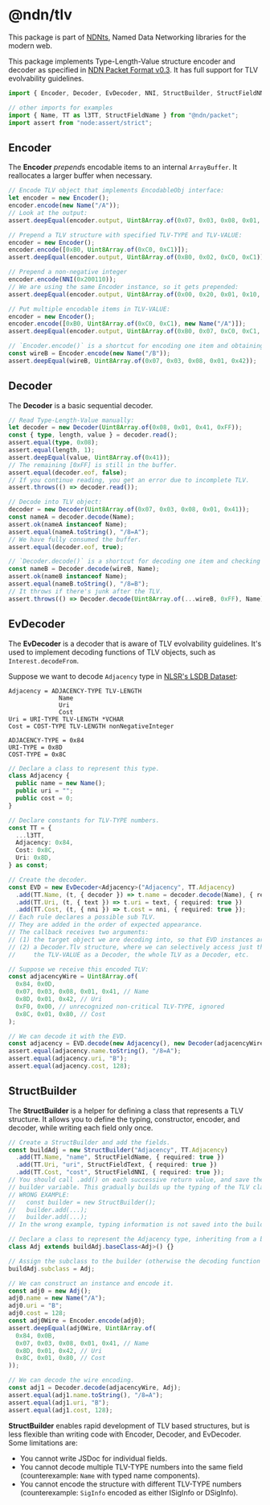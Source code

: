 # @ndn/tlv

This package is part of [NDNts](https://yoursunny.com/p/NDNts/), Named Data Networking libraries for the modern web.

This package implements Type-Length-Value structure encoder and decoder as specified in [NDN Packet Format v0.3](https://docs.named-data.net/NDN-packet-spec/0.3/tlv.html).
It has full support for TLV evolvability guidelines.

```ts
import { Encoder, Decoder, EvDecoder, NNI, StructBuilder, StructFieldNNI, StructFieldText } from "@ndn/tlv";

// other imports for examples
import { Name, TT as l3TT, StructFieldName } from "@ndn/packet";
import assert from "node:assert/strict";
```

## Encoder

The **Encoder** *prepend*s encodable items to an internal `ArrayBuffer`.
It reallocates a larger buffer when necessary.

```ts
// Encode TLV object that implements EncodableObj interface:
let encoder = new Encoder();
encoder.encode(new Name("/A"));
// Look at the output:
assert.deepEqual(encoder.output, Uint8Array.of(0x07, 0x03, 0x08, 0x01, 0x41));

// Prepend a TLV structure with specified TLV-TYPE and TLV-VALUE:
encoder = new Encoder();
encoder.encode([0xB0, Uint8Array.of(0xC0, 0xC1)]);
assert.deepEqual(encoder.output, Uint8Array.of(0xB0, 0x02, 0xC0, 0xC1));

// Prepend a non-negative integer
encoder.encode(NNI(0x200110));
// We are using the same Encoder instance, so it gets prepended:
assert.deepEqual(encoder.output, Uint8Array.of(0x00, 0x20, 0x01, 0x10, 0xB0, 0x02, 0xC0, 0xC1));

// Put multiple encodable items in TLV-VALUE:
encoder = new Encoder();
encoder.encode([0xB0, Uint8Array.of(0xC0, 0xC1), new Name("/A")]);
assert.deepEqual(encoder.output, Uint8Array.of(0xB0, 0x07, 0xC0, 0xC1, 0x07, 0x03, 0x08, 0x01, 0x41));

// `Encoder.encode()` is a shortcut for encoding one item and obtaining the output:
const wireB = Encoder.encode(new Name("/B"));
assert.deepEqual(wireB, Uint8Array.of(0x07, 0x03, 0x08, 0x01, 0x42));
```

## Decoder

The **Decoder** is a basic sequential decoder.

```ts
// Read Type-Length-Value manually:
let decoder = new Decoder(Uint8Array.of(0x08, 0x01, 0x41, 0xFF));
const { type, length, value } = decoder.read();
assert.equal(type, 0x08);
assert.equal(length, 1);
assert.deepEqual(value, Uint8Array.of(0x41));
// The remaining [0xFF] is still in the buffer.
assert.equal(decoder.eof, false);
// If you continue reading, you get an error due to incomplete TLV.
assert.throws(() => decoder.read());

// Decode into TLV object:
decoder = new Decoder(Uint8Array.of(0x07, 0x03, 0x08, 0x01, 0x41));
const nameA = decoder.decode(Name);
assert.ok(nameA instanceof Name);
assert.equal(nameA.toString(), "/8=A");
// We have fully consumed the buffer.
assert.equal(decoder.eof, true);

// `Decoder.decode()` is a shortcut for decoding one item and checking for EOF.
const nameB = Decoder.decode(wireB, Name);
assert.ok(nameB instanceof Name);
assert.equal(nameB.toString(), "/8=B");
// It throws if there's junk after the TLV.
assert.throws(() => Decoder.decode(Uint8Array.of(...wireB, 0xFF), Name));
```

## EvDecoder

The **EvDecoder** is a decoder that is aware of TLV evolvability guidelines.
It's used to implement decoding functions of TLV objects, such as `Interest.decodeFrom`.

Suppose we want to decode `Adjacency` type in [NLSR's LSDB Dataset](https://redmine.named-data.net/projects/nlsr/wiki/LSDB_DataSet/13):

```abnf
Adjacency = ADJACENCY-TYPE TLV-LENGTH
              Name
              Uri
              Cost
Uri = URI-TYPE TLV-LENGTH *VCHAR
Cost = COST-TYPE TLV-LENGTH nonNegativeInteger

ADJACENCY-TYPE = 0x84
URI-TYPE = 0x8D
COST-TYPE = 0x8C
```

```ts
// Declare a class to represent this type.
class Adjacency {
  public name = new Name();
  public uri = "";
  public cost = 0;
}

// Declare constants for TLV-TYPE numbers.
const TT = {
  ...l3TT,
  Adjacency: 0x84,
  Cost: 0x8C,
  Uri: 0x8D,
} as const;

// Create the decoder.
const EVD = new EvDecoder<Adjacency>("Adjacency", TT.Adjacency)
  .add(TT.Name, (t, { decoder }) => t.name = decoder.decode(Name), { required: true })
  .add(TT.Uri, (t, { text }) => t.uri = text, { required: true })
  .add(TT.Cost, (t, { nni }) => t.cost = nni, { required: true });
// Each rule declares a possible sub TLV.
// They are added in the order of expected appearance.
// The callback receives two arguments:
// (1) the target object we are decoding into, so that EVD instances are reusable;
// (2) a Decoder.Tlv structure, where we can selectively access just the TLV-VALUE, the whole TLV,
//     the TLV-VALUE as a Decoder, the whole TLV as a Decoder, etc.

// Suppose we receive this encoded TLV:
const adjacencyWire = Uint8Array.of(
  0x84, 0x0D,
  0x07, 0x03, 0x08, 0x01, 0x41, // Name
  0x8D, 0x01, 0x42, // Uri
  0xF0, 0x00, // unrecognized non-critical TLV-TYPE, ignored
  0x8C, 0x01, 0x80, // Cost
);

// We can decode it with the EVD.
const adjacency = EVD.decode(new Adjacency(), new Decoder(adjacencyWire));
assert.equal(adjacency.name.toString(), "/8=A");
assert.equal(adjacency.uri, "B");
assert.equal(adjacency.cost, 128);
```

## StructBuilder

The **StructBuilder** is a helper for defining a class that represents a TLV structure.
It allows you to define the typing, constructor, encoder, and decoder, while writing each field only once.

```ts
// Create a StructBuilder and add the fields.
const buildAdj = new StructBuilder("Adjacency", TT.Adjacency)
  .add(TT.Name, "name", StructFieldName, { required: true })
  .add(TT.Uri, "uri", StructFieldText, { required: true })
  .add(TT.Cost, "cost", StructFieldNNI, { required: true });
// You should call .add() on each successive return value, and save the last return value into the
// builder variable. This gradually builds up the typing of the TLV class.
// WRONG EXAMPLE:
//   const builder = new StructBuilder();
//   builder.add(...);
//   builder.add(...);
// In the wrong example, typing information is not saved into the builder variable.

// Declare a class to represent the Adjacency type, inheriting from a base class supplied by the builder.
class Adj extends buildAdj.baseClass<Adj>() {}

// Assign the subclass to the builder (otherwise the decoding function will not work).
buildAdj.subclass = Adj;

// We can construct an instance and encode it.
const adj0 = new Adj();
adj0.name = new Name("/A");
adj0.uri = "B";
adj0.cost = 128;
const adj0Wire = Encoder.encode(adj0);
assert.deepEqual(adj0Wire, Uint8Array.of(
  0x84, 0x0B,
  0x07, 0x03, 0x08, 0x01, 0x41, // Name
  0x8D, 0x01, 0x42, // Uri
  0x8C, 0x01, 0x80, // Cost
));

// We can decode the wire encoding.
const adj1 = Decoder.decode(adjacencyWire, Adj);
assert.equal(adj1.name.toString(), "/8=A");
assert.equal(adj1.uri, "B");
assert.equal(adj1.cost, 128);
```

**StructBuilder** enables rapid development of TLV based structures, but is less flexible than writing code with Encoder, Decoder, and EvDecoder.
Some limitations are:

* You cannot write JSDoc for individual fields.
* You cannot decode multiple TLV-TYPE numbers into the same field (counterexample: `Name` with typed name components).
* You cannot encode the structure with different TLV-TYPE numbers (counterexample: `SigInfo` encoded as either ISigInfo or DSigInfo).
